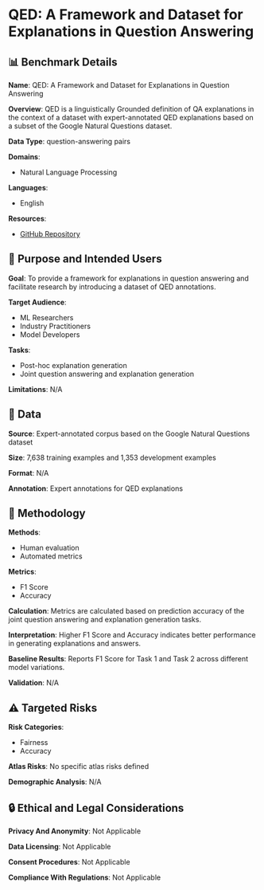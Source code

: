 # QED: A Framework and Dataset for Explanations in Question Answering

## 📊 Benchmark Details

**Name**: QED: A Framework and Dataset for Explanations in Question Answering

**Overview**: QED is a linguistically Grounded definition of QA explanations in the context of a dataset with expert-annotated QED explanations based on a subset of the Google Natural Questions dataset.

**Data Type**: question-answering pairs

**Domains**:
- Natural Language Processing

**Languages**:
- English

**Resources**:
- [GitHub Repository](https://github.com/google-research-datasets/QED)

## 🎯 Purpose and Intended Users

**Goal**: To provide a framework for explanations in question answering and facilitate research by introducing a dataset of QED annotations.

**Target Audience**:
- ML Researchers
- Industry Practitioners
- Model Developers

**Tasks**:
- Post-hoc explanation generation
- Joint question answering and explanation generation

**Limitations**: N/A

## 💾 Data

**Source**: Expert-annotated corpus based on the Google Natural Questions dataset

**Size**: 7,638 training examples and 1,353 development examples

**Format**: N/A

**Annotation**: Expert annotations for QED explanations

## 🔬 Methodology

**Methods**:
- Human evaluation
- Automated metrics

**Metrics**:
- F1 Score
- Accuracy

**Calculation**: Metrics are calculated based on prediction accuracy of the joint question answering and explanation generation tasks.

**Interpretation**: Higher F1 Score and Accuracy indicates better performance in generating explanations and answers.

**Baseline Results**: Reports F1 Score for Task 1 and Task 2 across different model variations.

**Validation**: N/A

## ⚠️ Targeted Risks

**Risk Categories**:
- Fairness
- Accuracy

**Atlas Risks**:
No specific atlas risks defined

**Demographic Analysis**: N/A

## 🔒 Ethical and Legal Considerations

**Privacy And Anonymity**: Not Applicable

**Data Licensing**: Not Applicable

**Consent Procedures**: Not Applicable

**Compliance With Regulations**: Not Applicable

